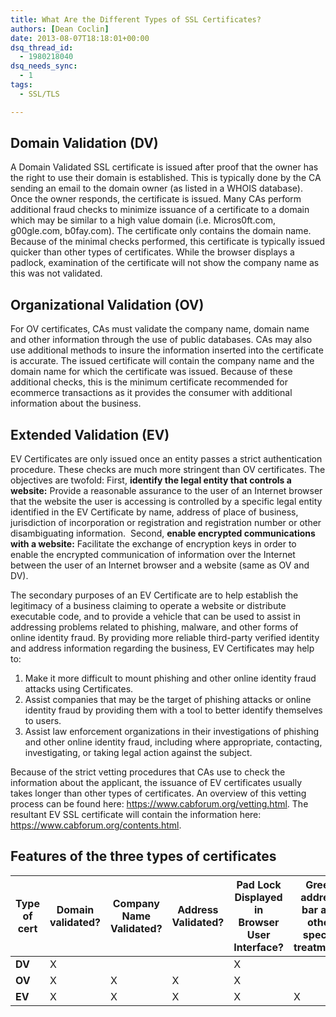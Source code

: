 ```yaml
---
title: What Are the Different Types of SSL Certificates?
authors: [Dean Coclin]
date: 2013-08-07T18:18:01+00:00
dsq_thread_id:
  - 1980218040
dsq_needs_sync:
  - 1
tags:
  - SSL/TLS

---
```

## Domain Validation (DV)

A Domain Validated SSL certificate is issued after proof that the owner has the right to use their domain is established. This is typically done by the CA sending an email to the domain owner (as listed in a WHOIS database). Once the owner responds, the certificate is issued. Many CAs perform additional fraud checks to minimize issuance of a certificate to a domain which may be similar to a high value domain (i.e. Micros0ft.com, g00gle.com, b0fay.com). The certificate only contains the domain name. Because of the minimal checks performed, this certificate is typically issued quicker than other types of certificates. While the browser displays a padlock, examination of the certificate will not show the company name as this was not validated.

## Organizational Validation (OV)

For OV certificates, CAs must validate the company name, domain name and other information through the use of public databases. CAs may also use additional methods to insure the information inserted into the certificate is accurate. The issued certificate will contain the company name and the domain name for which the certificate was issued. Because of these additional checks, this is the minimum certificate recommended for ecommerce transactions as it provides the consumer with additional information about the business.

## Extended Validation (EV)

EV Certificates are only issued once an entity passes a strict authentication procedure. These checks are much more stringent than OV certificates. The objectives are twofold: First, **identify the legal entity that controls a website:** Provide a reasonable assurance to the user of an Internet browser that the website the user is accessing is controlled by a specific legal entity identified in the EV Certificate by name, address of place of business, jurisdiction of incorporation or registration and registration number or other disambiguating information.&nbsp; Second, **enable encrypted communications with a website:** Facilitate the exchange of encryption keys in order to enable the encrypted communication of information over the Internet between the user of an Internet browser and a website (same as OV and DV).

The secondary purposes of an EV Certificate are to help establish the legitimacy of a business claiming to operate a website or distribute executable code, and to provide a vehicle that can be used to assist in addressing problems related to phishing, malware, and other forms of online identity fraud. By providing more reliable third-party verified identity and address information regarding the business, EV Certificates may help to:

  1. Make it more difficult to mount phishing and other online identity fraud attacks using Certificates. 
  2. Assist companies that may be the target of phishing attacks or online identity fraud by providing them with a tool to better identify themselves to users.
  3. Assist law enforcement organizations in their investigations of phishing and other online identity fraud, including where appropriate, contacting, investigating, or taking legal action against the subject. 

Because of the strict vetting procedures that CAs use to check the information about the applicant, the issuance of EV certificates usually takes longer than other types of certificates. An overview of this vetting process can be found here: <https://www.cabforum.org/vetting.html>. The resultant EV SSL certificate will contain the information here: <https://www.cabforum.org/contents.html>.

##  Features of the three types of certificates

|Type of cert|Domain validated?|Company Name Validated?|Address Validated?|Pad Lock Displayed in Browser User Interface?|Green address bar and other special treatment?|Typical relative price|
|------------|-----------------|-----------------------|------------------|---------------------------------------------|----------------------------------------------|----------------------|
| **DV**     |      X          |                       |                  |                   X                         |                                              |      $               |
| **OV**     |      X          |           X           |        X         |                   X                         |                                              |      $$              |
| **EV**     |      X          |           X           |        X         |                   X                         |                      X                       |      $$$             |
